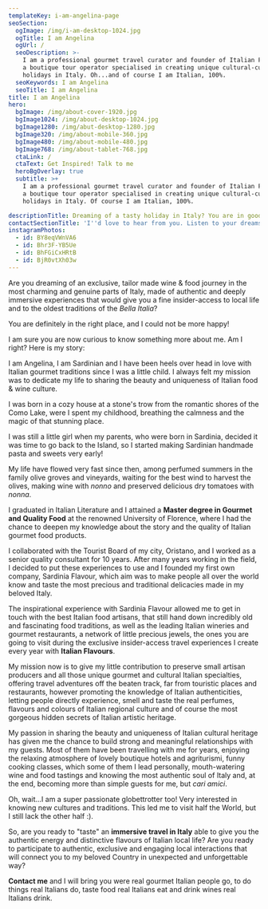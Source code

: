 ```yaml
---
templateKey: i-am-angelina-page
seoSection:
  ogImage: /img/i-am-desktop-1024.jpg
  ogTitle: I am Angelina
  ogUrl: /
  seoDescription: >-
    I am a professional gourmet travel curator and founder of Italian Flavours,
    a boutique tour operator specialised in creating unique cultural-culinary
    holidays in Italy. Oh...and of course I am Italian, 100%. 
  seoKeywords: I am Angelina
  seoTitle: I am Angelina
title: I am Angelina
hero:
  bgImage: /img/about-cover-1920.jpg
  bgImage1024: /img/about-desktop-1024.jpg
  bgImage1280: /img/abut-desktop-1280.jpg
  bgImage320: /img/about-mobile-360.jpg
  bgImage480: /img/about-mobile-480.jpg
  bgImage768: /img/about-tablet-768.jpg
  ctaLink: /
  ctaText: Get Inspired! Talk to me
  heroBgOverlay: true
  subtitle: >+
    I am a professional gourmet travel curator and founder of Italian Flavours,
    a boutique tour operator specialised in creating unique cultural-culinary
    holidays in Italy. Of course I am Italian, 100%.

descriptionTitle: Dreaming of a tasty holiday in Italy? You are in good hands!
contactSectionTitle: 'I''d love to hear from you. Listen to your dreams, drop me a line!'
instagramPhotos:
  - id: BY8eqVWnVA6
  - id: Bhr3F-YB5Ue
  - id: BhFGiCxHRtB
  - id: BjR0vtXh03w
---
```

Are you dreaming of an exclusive, tailor made wine & food journey in the most charming and genuine parts of Italy, made of authentic and deeply immersive experiences that would give you a fine insider-access to local life and to the oldest traditions of the _Bella Italia_?

You are definitely in the right place, and I could not be more happy!

I am sure you are now curious to know something more about me. Am I right? Here is my story:

I am Angelina, I am Sardinian and I have been heels over head in love with Italian gourmet traditions since I was a little child. I always felt my mission was to dedicate my life to sharing the beauty and uniqueness of Italian food & wine culture.

I was born in a cozy house at a stone's trow from the romantic shores of the Como Lake, were I spent my childhood, breathing the calmness and the magic of that stunning place. 

I was still a little girl when my parents, who were born in Sardinia, decided it was time to go back to the Island, so I started making Sardinian handmade pasta and sweets very early!

My life have flowed very fast since then, among perfumed summers in the family olive groves and vineyards, waiting for the best wind to harvest the olives, making wine with _nonno_ and preserved delicious dry tomatoes with _nonna_.

I graduated in Italian Literature and I attained a **Master degree in Gourmet and Quality Food** at the renowned University of Florence, where I had the chance to deepen my knowledge about the story and the quality of Italian gourmet food products.

I collaborated with the Tourist Board of my city, Oristano, and I worked as a senior quality consultant for 10 years. After many years working in the field, I decided to put these experiences to use and I founded my first own company, Sardinia Flavour, which aim was to make people all over the world know and taste the most precious and traditional delicacies made in my beloved Italy.

The inspirational experience with Sardinia Flavour allowed me to get in touch with the best Italian food artisans, that still hand down incredibly old and fascinating food traditions, as well as the leading Italian wineries and gourmet restaurants, a network of little precious jewels, the ones you are going to visit during the exclusive insider-access travel experiences I create every year with **Italian Flavours**.

My mission now is to give my little contribution to preserve small artisan producers and all those unique gourmet and cultural Italian specialties, offering travel adventures off the beaten track, far from touristic places and restaurants, however promoting the knowledge of Italian authenticities, letting people directly experience, smell and taste the real perfumes, flavours and colours of Italian regional culture and of course the most gorgeous hidden secrets of Italian artistic heritage.

My passion in sharing the beauty and uniqueness of Italian cultural heritage has given me the chance to build strong and meaningful relationships with my guests. Most of them have been travelling with me for years, enjoying the relaxing atmosphere of lovely boutique hotels and agriturismi, funny cooking classes, which some of them I lead personally, mouth-watering wine and food tastings and knowing the most authentic soul of Italy and, at the end, becoming more than simple guests for me, but _cari amici_.

Oh, wait...I am a super passionate globettrotter too! Very interested in knowing new cultures and traditions. This led me to visit half the World, but I still lack the other half :).

So, are you ready to "taste" an **immersive travel in Italy** able to give you the authentic energy and distinctive flavours of Italian local life? Are you ready to participate to authentic, exclusive and engaging local interactions that will connect you to my beloved Country in unexpected and unforgettable way? 

**Contact me** and I will bring you were real gourmet Italian people go, to do things real Italians do, taste food real Italians eat and drink wines real Italians drink.
